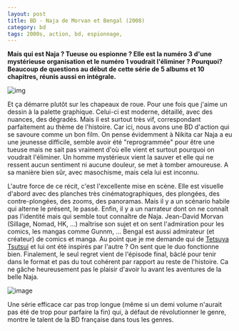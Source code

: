 ```yaml
---
layout: post
title: BD - Naja de Morvan et Bengal (2008)
category: bd
tags: 2000s, action, bd, espionnage,
---
```

**Mais qui est Naja ? Tueuse ou espionne ? Elle est la numéro 3 d'une mystérieuse  organisation et le numéro 1 voudrait l'éliminer ? Pourquoi? Beaucoup de questions au début de cette série de 5 albums et 10 chapitres, réunis aussi en intégrale.**

![img](https://filedn.eu/llqi9IBxlYouGRXYG2xlROb/img/2018/naja1.jpg)

Et ça démarre plutôt sur les chapeaux de roue. Pour une fois que j'aime un dessin à la palette graphique. Celui-ci est moderne, détaillé, avec des nuances, des dégradés. Mais il est surtout très vif, correspondant parfaitement au thème de l'histoire. Car ici, nous avons une BD d'action qui se savoure comme un bon film. On pense évidemment à Nikita car Naja a eu une jeunesse difficile, semble avoir été "reprogrammée" pour être une tueuse mais ne sait pas vraiment d'où elle vient et surtout pourquoi on voudrait l'éliminer. Un homme mystérieux vient la sauver et elle qui ne ressent aucun sentiment ni aucune douleur, se met à tomber amoureuse. A sa manière bien sûr, avec masochisme, mais cela lui est inconnu.

L'autre force de ce récit, c'est l'excellente mise en scène. Elle est visuelle d'abord avec des planches très cinématographiques, des plongées, des contre-plongées, des zooms, des panoramas. Mais il y a un scénario habile qui alterne le présent, le passé. Enfin, il y a un narrateur dont on ne connaît pas l'identité mais qui semble tout connaître de Naja. Jean-David Morvan (Sillage, Nomad, HK, ...) maîtrise son sujet et on sent l'admiration pour les comics, les mangas comme Gunnm, ... Bengal est aussi admirateur (et créateur) de comics et manga. Au point que je me demande qui de <a href="https://cheziceman.wordpress.com/2018/07/24/bd-reset-de-tetsuya-tsutsui-2005/">Tetsuya Tsutsui</a> et lui ont été inspirés par l'autre ?  On sent que le duo fonctionne bien. Finalement, le seul regret vient de l'épisode final, bâclé pour tenir dans le format et pas du tout cohérent par rapport au reste de l'histoire. Ca ne gâche heureusement pas le plaisir d'avoir lu avant les aventures de la belle Naja.

![image](https://filedn.eu/llqi9IBxlYouGRXYG2xlROb/img/2018/naja2.jpg)

Une série efficace car pas trop longue (même si un demi volume n'aurait pas été de trop pour parfaire la fin) qui, à défaut de révolutionner le genre, montre le talent de la BD française dans tous les genres.
